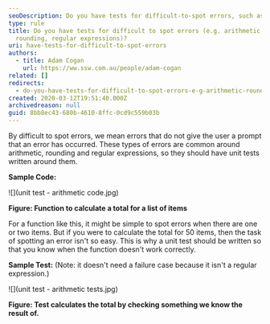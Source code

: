 ```yaml
---
seoDescription: Do you have tests for difficult-to-spot errors, such as arithmetic, rounding and regular expressions? Write unit tests to catch unexpected issues in your code.
type: rule
title: Do you have tests for difficult to spot errors (e.g. arithmetic,
  rounding, regular expressions)?
uri: have-tests-for-difficult-to-spot-errors
authors:
  - title: Adam Cogan
    url: https://ww.ssw.com.au/people/adam-cogan
related: []
redirects:
  - do-you-have-tests-for-difficult-to-spot-errors-e-g-arithmetic-rounding-regular-expressions
created: 2020-03-12T19:51:40.000Z
archivedreason: null
guid: 8bb8ec43-680b-4610-8ffc-0cd9c559b03b
---
```


By difficult to spot errors, we mean errors that do not give the user a prompt that an error has occurred. These types of errors are common around arithmetic, rounding and regular expressions, so they should have unit tests written around them.

<!--endintro-->

**Sample Code:**

![](unit test - arithmetic code.jpg)

**Figure: Function to calculate a total for a list of items**

For a function like this, it might be simple to spot errors when there are one or two items. But if you were to calculate the total for 50 items, then the task of spotting an error isn't so easy. This is why a unit test should be written so that you know when the function doesn't work correctly.

**Sample Test:** (Note: it doesn't need a failure case because it isn't a regular expression.)

![](unit test - arithmetic tests.jpg)

**Figure: Test calculates the total by checking something we know the result of.**
